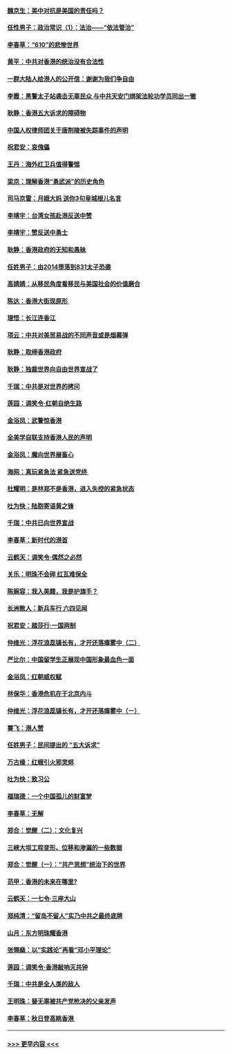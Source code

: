 #### [魏京生：美中对抗是美国的责任吗？](../pages/nsc993/n11500723.md?t=09051744) 
#### [任性男子：政治常识（1）：法治——“依法管治”](../pages/nsc993/n11500791.md?t=09051744) 
#### [李春草：“610”的悲惨世界](../pages/nsc993/n11501141.md?t=09051744) 
#### [黄平：中共对香港的统治没有合法性](../pages/nsc993/n11499473.md?t=09051744) 
#### [一群大陆人给港人的公开信：谢谢为我们争自由](../pages/nsc993/n11500402.md?t=09051744) 
#### [李霞：黑警太子站袭击无辜民众 与中共天安门绑架法轮功学员同出一辙](../pages/nsc993/n11499805.md?t=09051744) 
#### [耿静：香港五大诉求的障碍物](../pages/nsc993/n11497578.md?t=09051744) 
#### [中国人权律师团关于唐荆陵被失踪事件的声明](../pages/nsc993/n11500014.md?t=09051744) 
#### [祝君安：哀傀儡](../pages/nsc993/n11499776.md?t=09051744) 
#### [王丹：海外红卫兵值得警惕](../pages/nsc993/n11498138.md?t=09051744) 
#### [梁京：理解香港“勇武派”的历史角色](../pages/nsc993/n11498006.md?t=09051744) 
#### [司马京雷：月娥大妈  送你3句皇城根儿名言](../pages/nsc993/n11497885.md?t=09051744) 
#### [李靖宇：台湾女孩赴港反送中赞](../pages/nsc993/n11497721.md?t=09051744) 
#### [李靖宇：赞反送中勇士](../pages/nsc993/n11497452.md?t=09051744) 
#### [耿静：香港政府的无知和愚昧](../pages/nsc993/n11494238.md?t=09051744) 
#### [任姓男子：由2014堕落到831太子恐袭](../pages/nsc993/n11496683.md?t=09051744) 
#### [高婧婧：从移民角度看移民与美国社会的价值磨合](../pages/nsc993/n11495757.md?t=09051744) 
#### [陈达：香港大街现原形 ](../pages/nsc993/n11495441.md?t=09051744) 
#### [理悟：长江连香江](../pages/nsc993/n11495377.md?t=09051744) 
#### [项云：中共对美贸易战的不同声音或是烟幕弹](../pages/nsc993/n11494929.md?t=09051744) 
#### [耿静：取缔香港政府](../pages/nsc993/n11494218.md?t=09051744) 
#### [耿静：独裁世界向自由世界宣战了](../pages/nsc993/n11494190.md?t=09051744) 
#### [千瑞：中共是对世界的拷问](../pages/nsc993/n11493021.md?t=09051744) 
#### [莲园：调笑令‧红朝自绝生路](../pages/nsc993/n11493011.md?t=09051744) 
#### [金浴凤：武警惊香港](../pages/nsc993/n11492994.md?t=09051744) 
#### [全美学自联支持香港人民的声明](../pages/nsc993/n11492630.md?t=09051744) 
#### [金浴凤：魔向世界展畜心](../pages/nsc993/n11492599.md?t=09051744) 
#### [海网：真玩紧急法 紧急送党终 ](../pages/nsc993/n11492535.md?t=09051744) 
#### [杜耀明：是林郑不是香港，进入失控的紧急状态](../pages/nsc993/n11491420.md?t=09051744) 
#### [吐为快：陆胞寄语黄之锋](../pages/nsc993/n11491117.md?t=09051744) 
#### [千瑞：中共已向世界宣战](../pages/nsc993/n11490123.md?t=09051744) 
#### [李春草：新时代的港首](../pages/nsc993/n11489864.md?t=09051744) 
#### [云鹤天：调笑令·偶然之必然](../pages/nsc993/n11489701.md?t=09051744) 
#### [关乐：明珠不会碎 红瓦难保全](../pages/nsc993/n11489647.md?t=09051744) 
#### [陈婉容：我入美籍，我是护旗手？](../pages/nsc993/n11487908.md?t=09051744) 
#### [长洲散人：新兵车行 六四见闻](../pages/nsc993/n11487729.md?t=09051744) 
#### [祝君安：踏莎行‧一国两制](../pages/nsc993/n11487699.md?t=09051744) 
#### [仲维光：浮花浪蕊镇长有，才开还落瘴雾中（二）](../pages/nsc993/n11483286.md?t=09051744) 
#### [严比尔：中国留学生正展现中国形象最血色一面](../pages/nsc993/n11485145.md?t=09051744) 
#### [金浴凤：红朝威权赋](../pages/nsc993/n11485191.md?t=09051744) 
#### [林保华：香港危机在于北京内斗](../pages/nsc993/n11484593.md?t=09051744) 
#### [仲维光：浮花浪蕊镇长有，才开还落瘴雾中（ㄧ）](../pages/nsc993/n11483259.md?t=09051744) 
#### [霄飞：港人赞](../pages/nsc993/n11482957.md?t=09051744) 
#### [任姓男子：民间提出的 “五大诉求”](../pages/nsc993/n11482897.md?t=09051744) 
#### [万古缘：红蛾引火邪灵烬](../pages/nsc993/n11482886.md?t=09051744) 
#### [吐为快：致习公](../pages/nsc993/n11482867.md?t=09051744) 
#### [福瑞德：一个中国孤儿的财富梦](../pages/nsc993/n11482817.md?t=09051744) 
#### [李春草：无解](../pages/nsc993/n11482791.md?t=09051744) 
#### [郑合：觉醒（二）：文化复兴](../pages/nsc993/n11478025.md?t=09051744) 
#### [三峡大坝工程变形、位移和渗漏的一些数据](../pages/nsc993/n11478232.md?t=09051744) 
#### [郑合：觉醒（一）：“共产思想”统治下的世界](../pages/nsc993/n11477663.md?t=09051744) 
#### [范甲：香港的未来在哪里?](../pages/nsc993/n11477249.md?t=09051744) 
#### [云鹤天：一七令·三座大山](../pages/nsc993/n11477192.md?t=09051744) 
#### [郑纯清：“留岛不留人”实乃中共之最终底牌](../pages/nsc993/n11476160.md?t=09051744) 
#### [山月：东方明珠耀香港](../pages/nsc993/n11476077.md?t=09051744) 
#### [张翎燊：以“实践论”再看“邓小平理论”](../pages/nsc993/n11475733.md?t=09051744) 
#### [莲园：调笑令‧香港敲响灭共钟](../pages/nsc993/n11475723.md?t=09051744) 
#### [千瑞：中共是全人类的敌人](../pages/nsc993/n11475329.md?t=09051744) 
#### [王明珠：替无辜被共产党枪决的父亲发声](../pages/nsc993/n11474570.md?t=09051744) 
#### [李春草：秋日登高眺香港 ](../pages/nsc993/n11474491.md?t=09051744) 

----
#### [ >>> 更早内容 <<< ](../indexes/nsc993-earlier.md)

